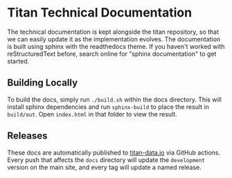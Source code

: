 # Titan Technical Documentation

The technical documentation is kept alongside the titan repository, so that
we can easily update it as the implementation evolves. The documentation is
built using sphinx with the readthedocs theme. If you haven't worked with
reStructuredText before, search online for "sphinx documentation" to get
started.

## Building Locally

To build the docs, simply run `./build.sh` within the docs directory. This
will install sphinx dependencies and run `sphinx-build` to place the result
in `build/out`. Open `index.html` in that folder to view the result.

## Releases

These docs are automatically published to [titan-data.io](https://titan-data.io)
via GitHub actions. Every push that affects the `docs` directory will update
the `development` version on the main site, and every tag will update a named
release.
